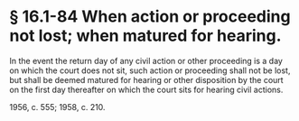 # § 16.1-84 When action or proceeding not lost; when matured for hearing.

<p>In the event the return day of any civil action or other proceeding is a day on which the court does not sit, such action or proceeding shall not be lost, but shall be deemed matured for hearing or other disposition by the court on the first day thereafter on which the court sits for hearing civil actions.</p><p>1956, c. 555; 1958, c. 210.</p>